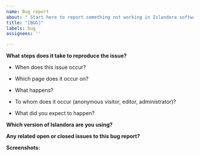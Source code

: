```yaml
---
name: Bug report
about: " Start here to report something not working in Islandora software "
title: "[BUG]"
labels: bug
assignees: ''

---
```


<!--

Thank you for reporting your bug to islandora! 

Please check our bug reporting guidelines here:
https://islandora.github.io/documentation/contributing/CONTRIBUTING/#report-a-bug

We recommend that you search the Islandora issue queue for existing issues (aka tickets) that already describe the problem you have encountered; if there is such a ticket please add your information as a comment instead of creating a new issue.

Islandora issue queue: 
https://github.com/Islandora/documentation/issues

-->

**What steps does it take to reproduce the issue?**

* When does this issue occur?


* Which page does it occur on?


* What happens?


* To whom does it occur (anonymous visitor, editor, administrator)?


* What did you expect to happen?



**Which version of Islandora are you using?**



**Any related open or closed issues to this bug report?**



**Screenshots:**

<!--

No matter the issue, screenshots are always welcome.

To add a screenshot, please use one of the following formats and/or methods described here:

* https://help.github.com/en/articles/file-attachments-on-issues-and-pull-requests
    * Or you can drag and drop your file to this comment directly.

-->
